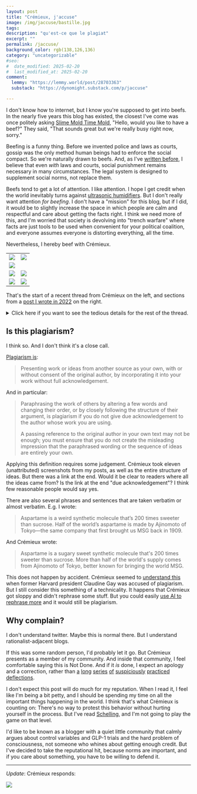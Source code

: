 ```yaml
---
layout: post
title: "Crémieux, j'accuse"
image: /img/jaccuse/bastille.jpg
tags: 
description: "qu'est-ce que le plagiat"
excerpt: ""
permalink: /jaccuse/
background_color: rgb(138,126,136)
category: "uncategorizable"
#seo:
#  date_modified: 2025-02-20
#  last_modified_at: 2025-02-20
comment:
  lemmy: "https://lemmy.world/post/28703363"
  substack: "https://dynomight.substack.com/p/jaccuse"

---
```


I don't know how to internet, but I know you're supposed to get into beefs. In the nearly five years this blog has existed, the closest I've come was once politely asking [Slime Mold Time Mold](https://slimemoldtimemold.com/), "Hello, would you like to have a beef?" They said, "That sounds great but we're really busy right now, sorry."

Beefing is a funny thing. Before we invented police and laws as courts, gossip was the only method human beings had to enforce the social compact. So we're naturally drawn to beefs. And, as I've [written before](https://dynomight.net/bad/), I believe that even *with* laws and courts, social punishment remains necessary in many circumstances. The legal system is designed to supplement social norms, not replace them.

Beefs tend to get a lot of attention. I like attention. I hope I get credit when the world inevitably turns against [ultrasonic humidifiers](https://dynomight.net/humidifiers/). But I don't really want attention *for beefing*. I don't have a "mission" for this blog, but if I did, it would be to slightly increase the space in which people are calm and respectful and care about getting the facts right. I think we need more of this, and I'm worried that society is devolving into "trench warfare" where facts are just tools to be used when convenient for your political coalition, and everyone assumes everyone is distorting everything, all the time.

Nevertheless, I hereby beef with Crémieux.

<table>
  <colgroup>
    <col style="width: 50%;">
    <col style="width: 50%;">
  </colgroup>
<tr>
<td><img src="/img/jaccuse/crem1.png"></td>
<td><img src="/img/jaccuse/dynm01.png"></td>
</tr>
<tr>
<td><img src="/img/jaccuse/crem2.png"></td>
<td></td>
</tr>
<tr>
<td><img src="/img/jaccuse/crem3.png"></td>
<td><img src="/img/jaccuse/dynm03.png"></td>
</tr>
<tr>
<td><img src="/img/jaccuse/crem4.png"></td>
<td><img src="/img/jaccuse/dynm04.png"></td>
</tr>
</table>

That's the start of a recent thread from Crémieux on the left, and sections from a [post I wrote in 2022](https://dynomight.net/aspartame/) on the right.

<details>
<summary>Click here if you want to see the tedious details for the rest of the thread.</summary>

<table>
  <colgroup>
    <col style="width: 50%;">
    <col style="width: 50%;">
  </colgroup>
<tr>
<td><img src="/img/jaccuse/crem4.png"></td>
<td><img src="/img/jaccuse/dynm04.png"></td>
</tr>
<tr>
<td><img src="/img/jaccuse/crem5.png"></td>
<td><img src="/img/jaccuse/dynm05.png"></td>
</tr>
<tr>
<td><img src="/img/jaccuse/crem6.png"></td>
<td><img src="/img/jaccuse/dynm06.png"></td>
</tr>
<tr>
<td><img src="/img/jaccuse/crem7.png"></td>
<td><img src="/img/jaccuse/dynm07.png"></td>
</tr>
<tr>
<td>
<img src="/img/jaccuse/crem8.png">
<img src="/img/jaccuse/crem9.png">
<img src="/img/jaccuse/crem10.png">
<img src="/img/jaccuse/crem11.png">
</td>
<td><img src="/img/jaccuse/dynm11.png"></td>
</tr>
<tr>
<td><img src="/img/jaccuse/crem12.png"></td>
<td><img src="/img/jaccuse/dynm12.png"></td>
</tr>
<tr>
<td><img src="/img/jaccuse/crem13.png"></td>
<td><img src="/img/jaccuse/dynm13.png"></td>
</tr>
<tr>
<td><img src="/img/jaccuse/crem14.png"><img src="/img/jaccuse/crem15.png"></td>
<td><img src="/img/jaccuse/dynm15.png"></td>
</tr>
<tr>
<td><img src="/img/jaccuse/crem16.png"></td>
<td><img src="/img/jaccuse/dynm16.png"><img src="/img/jaccuse/dynm16b.png"></td>
</tr>
<tr>
<td><img src="/img/jaccuse/crem17.png"></td>
<td><img src="/img/jaccuse/dynm17.png"></td>
</tr>
<tr>
<td><img src="/img/jaccuse/crem18.png"></td>
<td><img src="/img/jaccuse/dynm18.png"></td>
</tr>
<tr>
<td><img src="/img/jaccuse/crem19.png"></td>
<td><img src="/img/jaccuse/dynm19.png"></td>
</tr>
<tr>
<td><img src="/img/jaccuse/crem20.png"></td>
<td><img src="/img/jaccuse/dynm20.png"></td>
</tr>
<tr>
<td><img src="/img/jaccuse/crem21.png"></td>
<td><img src="/img/jaccuse/dynm21.png"></td>
</tr>
<tr>
<td><img src="/img/jaccuse/crem22.png"></td>
<td><img src="/img/jaccuse/dynm22.png"></td>
</tr>
<tr>
<td><img src="/img/jaccuse/crem23.png"></td>
<td><img src="/img/jaccuse/dynm23.png"></td>
</tr>
<tr>
<td><img src="/img/jaccuse/crem24.png"></td>
<td><img src="/img/jaccuse/dynm24.png"></td>
</tr>
<tr>
<td><img src="/img/jaccuse/crem25.png"><img src="/img/jaccuse/crem26.png"><img src="/img/jaccuse/crem27.png"><img src="/img/jaccuse/crem28.png"><img src="/img/jaccuse/crem29.png"><img src="/img/jaccuse/crem30.png"><img src="/img/jaccuse/crem31.png"><img src="/img/jaccuse/crem32.png"></td>
<td></td>
</tr>
</table>
</details>

## Is this plagiarism?

I think so. And I don't think it's a close call.

[Plagiarism is](https://www.ox.ac.uk/students/academic/guidance/skills/plagiarism):

> Presenting work or ideas from another source as your own, with or without consent of the original author, by incorporating it into your work without full acknowledgement.

And in particular:

> Paraphrasing the work of others by altering a few words and changing their order, or by closely following the structure of their argument, is plagiarism if you do not give due acknowledgement to the author whose work you are using.
> 
> A passing reference to the original author in your own text may not be enough; you must ensure that you do not create the misleading impression that the paraphrased wording or the sequence of ideas are entirely your own.

Applying this definition requires some judgement. Crémieux took eleven (unattributed) screenshots from my posts, as well as the entire structure of ideas. But there was a link at the end. Would it be clear to readers where all the ideas came from? Is the link at the end "due acknowledgement"? I think few reasonable people would say yes.

There are also several phrases and sentences that are taken verbatim or almost verbatim. E.g. I wrote:

> Aspartame is a weird synthetic molecule that’s 200 times sweeter than sucrose. Half of the world’s aspartame is made by Ajinomoto of Tokyo—the same company that first brought us MSG back in 1909.

And Crémieux wrote:

> Aspartame is a sugary sweet synthetic molecule that's 200 times sweeter than sucrose. More than half of the world's supply comes from Ajinomoto of Tokyo, better known for bringing the world MSG.

This does not happen by accident. Crémieux seemed to [understand this](https://xcancel.com/cremieuxrecueil/status/1776669348096057356) when former Harvard president Claudine Gay was accused of plagiarism. But I still consider this something of a technicality. It happens that Crémieux got sloppy and didn't rephrase some stuff. But you could easily [use AI to rephrase more](https://dynomight.net/ideas/) and it would still be plagiarism.

## Why complain?

I don't understand twitter. Maybe this is normal there. But I understand rationalist-adjacent blogs.

If this was some random person, I'd probably let it go. But Crémieux presents as a member of my community. And inside that community, I feel comfortable saying this is Not Done. And if it *is* done, I expect an apology and a correction, rather than [a](https://xcancel.com/cremieuxrecueil/status/1915118203849654367#m) [long](https://xcancel.com/cremieuxrecueil/status/1915430350634856696#m) [series](https://xcancel.com/cremieuxrecueil/status/1915431820427985167#m) [of](https://xcancel.com/cremieuxrecueil/status/1915433614201786671#m) [suspiciously](https://xcancel.com/cremieuxrecueil/status/1915435307232628749#m) [practiced](https://xcancel.com/cremieuxrecueil/status/1915436731383587065#m) [deflections](https://xcancel.com/cremieuxrecueil/status/1915438097094828380#m).

I don't expect this post will do much for my reputation. When I read it, I feel like I'm being a bit petty, and I should be spending my time on all the important things happening in the world. I think that's what Crémieux is counting on: There's no way to protest this behavior without hurting yourself in the process. But I've read [Schelling](https://en.wikipedia.org/wiki/Thomas_Schelling#The_Strategy_of_Conflict_(1960)), and I'm not going to play the game on that level.

I'd like to be known as a blogger with a quiet little community that calmly argues about control variables and GLP-1 trials and the hard problem of consciousness, not someone who whines about getting enough credit. But I've decided to take the reputational hit, because norms are important, and if you care about something, you have to be willing to defend it.

---

*Update*: Crémieux responds:

[![](/img/jaccuse/response.png)](/img/jaccuse/response.png)